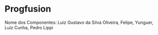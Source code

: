 # Progfusion
Nome dos Componentes: Luiz Gustavo da Silva Oliveira, Felipe, Yunguer, Luiz Cunha, Pedro Lippi
